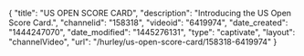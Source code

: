 {
    "title": "US OPEN SCORE CARD",
    "description": "Introducing the US Open Score Card.",
    "channelid": "158318",
    "videoid": "6419974",
    "date_created": "1444247070",
    "date_modified": "1445276131",
    "type": "captivate",
    "layout": "channelVideo",
    "url": "\/hurley\/us-open-score-card\/158318-6419974"
}